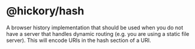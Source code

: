 # @hickory/hash

A browser history implementation that should be used when you do not have a server that handles dynamic routing (e.g. you are using a static file server). This will encode URIs in the hash section of a URI.
